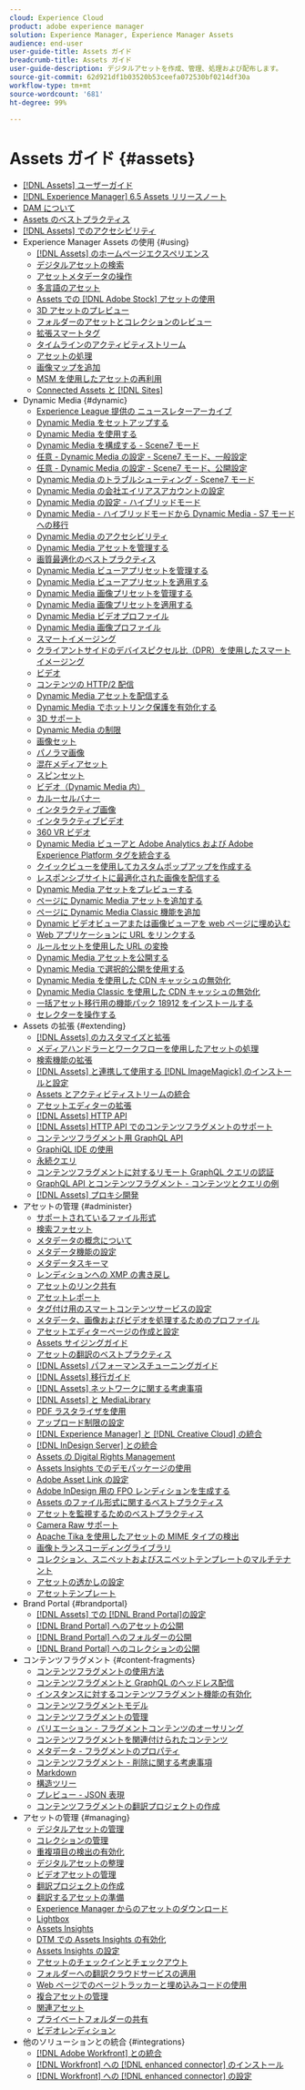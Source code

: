 ```yaml
---
cloud: Experience Cloud
product: adobe experience manager
solution: Experience Manager, Experience Manager Assets
audience: end-user
user-guide-title: Assets ガイド
breadcrumb-title: Assets ガイド
user-guide-description: デジタルアセットを作成、管理、処理および配布します。
source-git-commit: 62d921df1b03520b53ceefa072530bf0214df30a
workflow-type: tm+mt
source-wordcount: '681'
ht-degree: 99%

---
```



# Assets ガイド {#assets}

+ [[!DNL Assets] ユーザーガイド](home.md)
+ [[!DNL Experience Manager] 6.5 Assets リリースノート](https://experienceleague.adobe.com/docs/experience-manager-65/release-notes/release-notes.html?lang=ja)
+ [DAM について](assets.md)
+ [Assets のベストプラクティス](best-practices-for-assets.md)
+ [ [!DNL Assets] でのアクセシビリティ](accessibility.md)
+ Experience Manager Assets の使用 {#using}
   + [[!DNL Assets] のホームページエクスペリエンス](assets-home-page.md)
   + [デジタルアセットの検索](search-assets.md)
   + [アセットメタデータの操作](metadata.md)
   + [多言語のアセット](multilingual-assets.md)
   + [Assets での  [!DNL Adobe Stock]  アセットの使用](aem-assets-adobe-stock.md)
   + [3D アセットのプレビュー](previewing-3d-assets.md)
   + [フォルダーのアセットとコレクションのレビュー](bulk-approval.md)
   + [拡張スマートタグ](enhanced-smart-tags.md)
   + [タイムラインのアクティビティストリーム](activity-stream.md)
   + [アセットの処理](assets-workflow.md)
   + [画像マップを追加](image-maps.md)
   + [MSM を使用したアセットの再利用](reuse-assets-using-msm.md)
   + [Connected Assets と  [!DNL Sites]](use-assets-across-connected-assets-instances.md)
+ Dynamic Media {#dynamic}
   + [Experience League 提供の ニュースレターアーカイブ](dynamic-media-newsletter.md)
   + [Dynamic Media をセットアップする](administering-dynamic-media.md)
   + [Dynamic Media を使用する](dynamic-media.md)
   + [Dynamic Media を構成する - Scene7 モード](config-dms7.md)
   + [任意 - Dynamic Media の設定 - Scene7 モード、一般設定](dm-general-settings.md)
   + [任意 - Dynamic Media の設定 - Scene7 モード、公開設定](dm-publish-settings.md)
   + [Dynamic Media のトラブルシューティング - Scene7 モード](troubleshoot-dms7.md)
   + [Dynamic Media の会社エイリアスアカウントの設定](dm-alias-account.md)
   + [Dynamic Media の設定 - ハイブリッドモード](config-dynamic.md)
   + [Dynamic Media - ハイブリッドモードから Dynamic Media - S7 モードへの移行](migrate-from-hybrid-to-dms7.md)
   + [Dynamic Media のアクセシビリティ](accessibility-dm.md)
   + [Dynamic Media アセットを管理する](managing-assets.md)
   + [画質最適化のベストプラクティス](best-practices-for-optimizing-the-quality-of-your-images.md)
   + [Dynamic Media ビューアプリセットを管理する](managing-viewer-presets.md)
   + [Dynamic Media ビューアプリセットを適用する](viewer-presets.md)
   + [Dynamic Media 画像プリセットを管理する](managing-image-presets.md)
   + [Dynamic Media 画像プリセットを適用する](image-presets.md)
   + [Dynamic Media ビデオプロファイル](video-profiles.md)
   + [Dynamic Media 画像プロファイル](image-profiles.md)
   + [スマートイメージング](imaging-faq.md)
   + [クライアントサイドのデバイスピクセル比（DPR）を使用したスマートイメージング](client-side-dpr.md)
   + [ビデオ](s7-video.md)
   + [コンテンツの HTTP/2 配信](http2.md)
   + [Dynamic Media アセットを配信する](delivering-dynamic-media-assets.md)
   + [Dynamic Media でホットリンク保護を有効化する](hotlink-protection.md)
   + [3D サポート](/help/assets/assets-3d.md)
   + [Dynamic Media の制限](limitations.md)
   + [画像セット](image-sets.md)
   + [パノラマ画像](panoramic-images.md)
   + [混在メディアセット](mixed-media-sets.md)
   + [スピンセット](spin-sets.md)
   + [ビデオ（Dynamic Media 内）](video.md)
   + [カルーセルバナー](carousel-banners.md)
   + [インタラクティブ画像](interactive-images.md)
   + [インタラクティブビデオ](interactive-videos.md)
   + [360 VR ビデオ](/help/assets/360-video.md)
   + [Dynamic Media ビューアと Adobe Analytics および Adobe Experience Platform タグを統合する](/help/assets/tags.md)
   + [クイックビューを使用してカスタムポップアップを作成する](custom-pop-ups.md)
   + [レスポンシブサイトに最適化された画像を配信する](responsive-site.md)
   + [Dynamic Media アセットをプレビューする](previewing-assets.md)
   + [ページに Dynamic Media アセットを追加する](adding-dynamic-media-assets-to-pages.md)
   + [ページに Dynamic Media Classic 機能を追加](scene7.md)
   + [Dynamic ビデオビューアまたは画像ビューアを web ページに埋め込む](embed-code.md)
   + [Web アプリケーションに URL をリンクする](linking-urls-to-yourwebapplication.md)
   + [ルールセットを使用した URL の変換](using-rulesets-to-transform-urls.md)
   + [Dynamic Media アセットを公開する](publishing-dynamicmedia-assets.md)
   + [Dynamic Media で選択的公開を使用する](selective-publishing.md)
   + [Dynamic Media を使用した CDN キャッシュの無効化](invalidate-cdn-cache-dynamic-media.md)
   + [Dynamic Media Classic を使用した CDN キャッシュの無効化](invalidate-cdn-cache-dm-classic.md)
   + [一括アセット移行用の機能パック 18912 をインストールする](bulk-ingest-migrate.md)
   + [セレクターを操作する](working-with-selectors.md)
+ Assets の拡張 {#extending}
   + [ [!DNL Assets] のカスタマイズと拡張](extending-assets.md)
   + [メディアハンドラーとワークフローを使用したアセットの処理](media-handlers.md)
   + [検索機能の拡張](searchx.md)
   + [ [!DNL Assets] と連携して使用する  [!DNL ImageMagick]  のインストールと設定](best-practices-for-imagemagick.md)
   + [Assets とアクティビティストリームの統合](extending-activity-stream.md)
   + [アセットエディターの拡張](asseteditorx.md)
   + [[!DNL Assets] HTTP API](mac-api-assets.md)
   + [  [!DNL Assets]  HTTP API でのコンテンツフラグメントのサポート](assets-api-content-fragments.md)
   + [コンテンツフラグメント用 GraphQL API](content-fragments/graphql-api-content-fragments.md)
   + [GraphiQL IDE の使用](content-fragments/graphiql-ide.md)
   + [永続クエリ](content-fragments/persisted-queries.md)
   + [コンテンツフラグメントに対するリモート GraphQL クエリの認証](content-fragments/graphql-authentication-content-fragments.md)
   + [GraphQL API とコンテンツフラグメント - コンテンツとクエリの例](/help/assets/content-fragments/content-fragments-graphql-samples.md)
   + [[!DNL Assets] プロキシ開発](proxy.md)
+ アセットの管理 {#administer}
   + [サポートされているファイル形式](assets-formats.md)
   + [検索ファセット](search-facets.md)
   + [メタデータの概念について](metadata-concepts.md)
   + [メタデータ機能の設定](metadata-config.md)
   + [メタデータスキーマ](metadata-schemas.md)
   + [レンディションへの XMP の書き戻し](xmp-writeback.md)
   + [アセットのリンク共有](link-sharing.md)
   + [アセットレポート](asset-reports.md)
   + [タグ付け用のスマートコンテンツサービスの設定](config-smart-tagging.md)
   + [メタデータ、画像およびビデオを処理するためのプロファイル](processing-profiles.md)
   + [アセットエディターページの作成と設定](assets-finder-editor.md)
   + [Assets サイジングガイド](assets-sizing-guide.md)
   + [アセットの翻訳のベストプラクティス](best-practices-for-translating-assets-efficiently.md)
   + [[!DNL Assets] パフォーマンスチューニングガイド](performance-tuning-guidelines.md)
   + [[!DNL Assets] 移行ガイド](assets-migration-guide.md)
   + [[!DNL Assets] ネットワークに関する考慮事項](assets-network-considerations.md)
   + [[!DNL Assets] と MediaLibrary](medialibrary.md)
   + [PDF ラスタライザを使用](aem-pdf-rasterizer.md)
   + [アップロード制限の設定](configuring-asset-upload-restrictions.md)
   + [[!DNL Experience Manager] と  [!DNL Creative Cloud]  の統合](aem-cc-integration-best-practices.md)
   + [ [!DNL InDesign Server] との統合](indesign.md)
   + [Assets の Digital Rights Management](drm.md)
   + [Assets Insights でのデモパッケージの使用](use-demo-package-for-asset-insights.md)
   + [Adobe Asset Link の設定](configure-asset-link.md)
   + [Adobe InDesign 用の FPO レンディションを生成する](configure-fpo-renditions.md)
   + [Assets のファイル形式に関するベストプラクティス](assets-file-format-best-practices.md)
   + [アセットを監視するためのベストプラクティス](assets-monitoring-best-practices.md)
   + [Camera Raw サポート](camera-raw.md)
   + [Apache Tika を使用したアセットの MIME タイプの検出](detect-asset-mime-type-with-tika.md)
   + [画像トランスコーディングライブラリ](imaging-transcoding-library.md)
   + [コレクション、スニペットおよびスニペットテンプレートのマルチテナント](multi-tenancy.md)
   + [アセットの透かしの設定](watermarking.md)
   + [アセットテンプレート](asset-templates.md)
+ Brand Portal {#brandportal}
   + [ [!DNL Assets]  での [!DNL Brand Portal]の設定](configure-aem-assets-with-brand-portal.md)
   + [ [!DNL Brand Portal] へのアセットの公開](brand-portal-publish-assets.md)
   + [ [!DNL Brand Portal] へのフォルダーの公開](brand-portal-publish-folder.md)
   + [ [!DNL Brand Portal] へのコレクションの公開](brand-portal-publish-collection.md)
+ コンテンツフラグメント {#content-fragments}
   + [コンテンツフラグメントの使用方法](content-fragments/content-fragments.md)
   + [コンテンツフラグメントと GraphQL のヘッドレス配信](content-fragments/content-fragments-graphql.md)
   + [インスタンスに対するコンテンツフラグメント機能の有効化](content-fragments/content-fragments-configuration-browser.md)
   + [コンテンツフラグメントモデル](content-fragments/content-fragments-models.md)
   + [コンテンツフラグメントの管理](content-fragments/content-fragments-managing.md)
   + [バリエーション - フラグメントコンテンツのオーサリング](content-fragments/content-fragments-variations.md)
   + [コンテンツフラグメントを関連付けられたコンテンツ](content-fragments/content-fragments-assoc-content.md)
   + [メタデータ - フラグメントのプロパティ](content-fragments/content-fragments-metadata.md)
   + [コンテンツフラグメント - 削除に関する考慮事項](content-fragments/content-fragments-delete.md)
   + [Markdown](content-fragments/content-fragments-markdown.md)
   + [構造ツリー](/help/assets/content-fragments/content-fragments-structure-tree.md)
   + [プレビュー - JSON 表現](/help/assets/content-fragments/content-fragments-json-preview.md)
   + [コンテンツフラグメントの翻訳プロジェクトの作成](creating-translation-projects-for-content-fragments.md)
+ アセットの管理 {#managing}
   + [デジタルアセットの管理](manage-assets.md)
   + [コレクションの管理](manage-collections.md)
   + [重複項目の検出の有効化](duplicate-detection.md)
   + [デジタルアセットの整理](organize-assets.md)
   + [ビデオアセットの管理](managing-video-assets.md)
   + [翻訳プロジェクトの作成](translation-projects.md)
   + [翻訳するアセットの準備](preparing-assets-for-translation.md)
   + [Experience Manager からのアセットのダウンロード](download-assets-from-aem.md)
   + [Lightbox](light-box.md)
   + [Assets Insights](asset-insights.md)
   + [DTM での Assets Insights の有効化](use-dtm-for-asset-insights.md)
   + [Assets Insights の設定](configure-asset-insights.md)
   + [アセットのチェックインとチェックアウト](check-out-and-submit-assets.md)
   + [フォルダーへの翻訳クラウドサービスの適用](transition-cloud-services.md)
   + [Web ページでのページトラッカーと埋め込みコードの使用](use-page-tracker.md)
   + [複合アセットの管理](managing-linked-subassets.md)
   + [関連アセット](related-assets.md)
   + [プライベートフォルダーの共有](private-folder.md)
   + [ビデオレンディション](video-renditions.md)
+ 他のソリューションとの統合 {#integrations}
   + [ [!DNL Adobe Workfront] との統合](workfront-integrations.md)
   + [ [!DNL Workfront] への  [!DNL enhanced connector]  のインストール](workfront-connector-install.md)
   + [ [!DNL Workfront] への  [!DNL enhanced connector]  の設定](workfront-connector-configure.md)
